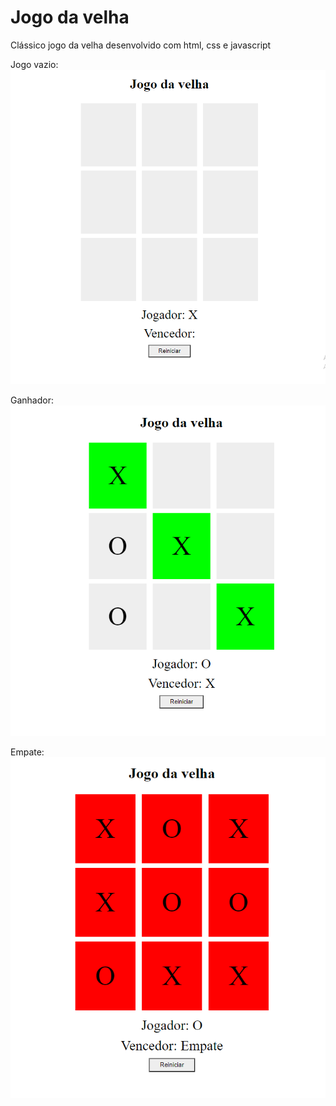 # Jogo da velha
Clássico jogo da velha desenvolvido com html, css e javascript

Jogo vazio:
![Jogo vazio](./assets/jogo-vazio.PNG)

Ganhador:
![Ganhador](./assets/Ganhador.PNG)

Empate:
![Empate](./assets/Empate.PNG)
